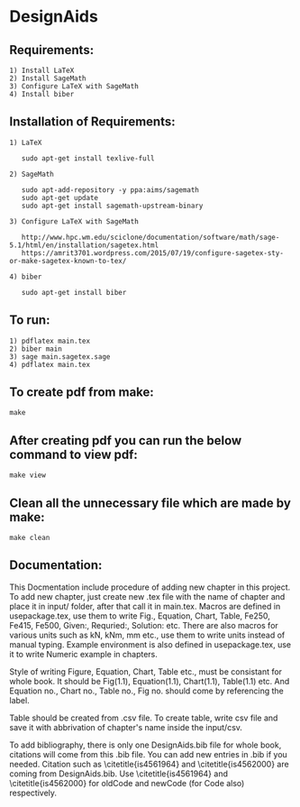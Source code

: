 # DesignAids

Requirements:
----------------------------
    1) Install LaTeX
    2) Install SageMath
    3) Configure LaTeX with SageMath
    4) Install biber


Installation of Requirements:
-----------------------------
    1) LaTeX

       sudo apt-get install texlive-full

    2) SageMath

       sudo apt-add-repository -y ppa:aims/sagemath
       sudo apt-get update
       sudo apt-get install sagemath-upstream-binary
    
    3) Configure LaTeX with SageMath
      
       http://www.hpc.wm.edu/sciclone/documentation/software/math/sage-5.1/html/en/installation/sagetex.html
       https://amrit3701.wordpress.com/2015/07/19/configure-sagetex-sty-or-make-sagetex-known-to-tex/            
                                                 
    4) biber
       
       sudo apt-get install biber
   

To run:
-----------------------------
    1) pdflatex main.tex
    2) biber main
    3) sage main.sagetex.sage
    4) pdflatex main.tex

To create pdf from make:
-----------------------------
    make

After creating pdf you can run the below command to view pdf:
-----------------------------
    make view

Clean all the unnecessary file which are made by make:
-----------------------------
    make clean

Documentation:
-----------------------------
This Docmentation include procedure of adding new chapter in this
project. To add new chapter, just create new .tex file with the name of
chapter and place it in input/ folder, after that call it in main.tex. 
Macros are defined in usepackage.tex, use them to write Fig., Equation,
Chart, Table, Fe250, Fe415, Fe500, Given:, Requried:, Solution: etc.
There are also macros for various units such as kN, kNm, mm etc., use them to
write units instead of manual typing. Example environment is also defined
in usepackage.tex, use it to write Numeric example in chapters.
   
Style of writing Figure, Equation, Chart, Table etc., must be consistant
for whole book. It should be Fig(1.1), Equation(1.1), Chart(1.1),
Table(1.1) etc. And Equation no., Chart no., Table no., Fig no. should
come by referencing the label.

Table should be created from .csv file. To create table, write csv file
and save it with abbrivation of chapter's name inside the input/csv.    

To add bibliography, there is only one DesignAids.bib file for whole
book, citations will come from this .bib file. You can add new entries in
.bib if you needed. Citation such as \citetitle{is4561964} and
\citetitle{is4562000} are coming from DesignAids.bib. Use
\citetitle{is4561964} and \citetitle{is4562000} for oldCode and newCode
(for Code also) respectively.       
